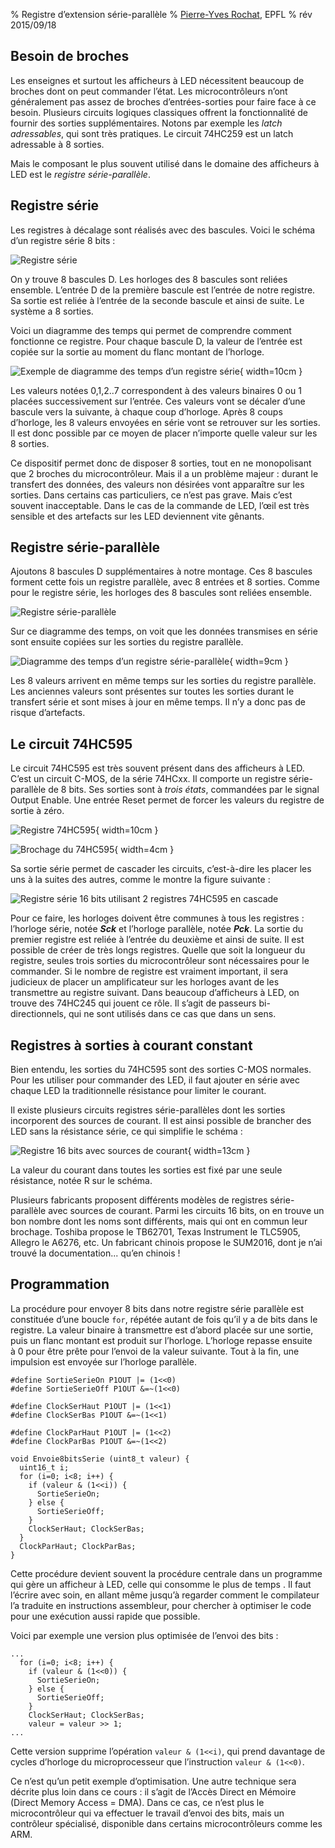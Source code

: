 % Registre d’extension série-parallèle
% [Pierre-Yves Rochat](mailto:pyr@pyr.ch), EPFL
% rév 2015/09/18


## Besoin de broches ##

Les enseignes et surtout les afficheurs à LED nécessitent beaucoup de broches dont on peut commander l’état. Les microcontrôleurs n’ont généralement pas assez de broches d’entrées-sorties pour faire face à ce besoin. Plusieurs circuits logiques classiques offrent la fonctionnalité de fournir des sorties supplémentaires. Notons par exemple les *latch adressables*, qui sont très pratiques. Le circuit 74HC259 est un latch adressable à 8 sorties.

Mais le composant le plus souvent utilisé dans le domaine des afficheurs à LED est le *registre série-parallèle*.

## Registre série ##

Les registres à décalage sont réalisés avec des bascules. Voici le schéma d’un registre série 8 bits :

![Registre série](images/reg-ser.png "Registre série")

On y trouve 8 bascules D. Les horloges des 8 bascules sont reliées ensemble. L’entrée D de la première bascule est l’entrée de notre registre. Sa sortie est reliée à l’entrée de la seconde bascule et ainsi de suite. Le système a 8 sorties.

Voici un diagramme des temps qui permet de comprendre comment fonctionne ce registre. Pour chaque bascule D, la valeur de l’entrée est copiée sur la sortie au moment du flanc montant de l’horloge.

![Exemple de diagramme des temps d’un registre série](images/reg-ser-timing.png "Exemple de diagramme des temps d’un registre série"){ width=10cm }

Les valeurs notées 0,1,2..7 correspondent à des valeurs binaires 0 ou 1 placées successivement sur l’entrée. Ces valeurs vont se décaler d’une bascule vers la suivante, à chaque coup d’horloge. Après 8 coups d’horloge, les 8 valeurs envoyées en série vont se retrouver sur les sorties. Il est donc possible par ce moyen de placer n’importe quelle valeur sur les 8 sorties.

Ce dispositif permet donc de disposer 8 sorties, tout en ne monopolisant que 2 broches du microcontrôleur. Mais il a un problème majeur : durant le transfert des données, des valeurs non désirées vont apparaître sur les sorties. Dans certains cas particuliers, ce n’est pas grave. Mais c’est souvent inacceptable. Dans le cas de la commande de LED, l’œil est très sensible et des artefacts sur les LED deviennent vite gênants.

## Registre série-parallèle ##

Ajoutons 8 bascules D supplémentaires à notre montage. Ces 8 bascules forment cette fois un registre parallèle, avec 8 entrées et 8 sorties. Comme pour le registre série, les horloges des 8 bascules sont reliées ensemble.

![Registre série-parallèle](images/reg-ser-par.png "Registre série-parallèle")

Sur ce diagramme des temps, on voit que les données transmises en série sont ensuite copiées sur les sorties du registre parallèle.

![Diagramme des temps d’un registre série-parallèle](images/reg-ser-par-timing.png "Diagramme des temps d’un registre série-parallèle"){ width=9cm }

Les 8 valeurs arrivent en même temps sur les sorties du registre parallèle. Les anciennes valeurs sont présentes sur toutes les sorties durant le transfert série et sont mises à jour en même temps. Il n’y a donc pas de risque d’artefacts.

## Le circuit 74HC595 ##

Le circuit 74HC595 est très souvent présent dans des afficheurs à LED. C’est un circuit C-MOS, de la série 74HCxx. Il comporte un registre série-parallèle de 8 bits. Ses sorties sont à *trois états*, commandées par le signal Output Enable. Une entrée Reset permet de forcer les valeurs du registre de sortie à zéro.

![Registre 74HC595](images/reg-595.png "Registre 74HC595"){ width=10cm }

![Brochage du 74HC595](images/pin-595-ti.png "Brochage du 74HC595"){ width=4cm }

Sa sortie série permet de cascader les circuits, c’est-à-dire les placer les uns à la suites des autres, comme le montre la figure suivante :

![Registre série 16 bits utilisant 2 registres 74HC595 en cascade](images/reg-595-cascade.png "Registre série 16 bits utilisant 2 registres 74HC595 en cascade")

Pour ce faire, les horloges doivent être communes à tous les registres : l’horloge série, notée __*Sck*__ et l’horloge parallèle, notée __*Pck*__. La sortie du premier registre est reliée à l’entrée du deuxième et ainsi de suite. Il est possible de créer de très longs registres. Quelle que soit la longueur du registre, seules trois sorties du microcontrôleur sont nécessaires pour le commander. Si le nombre de registre est vraiment important, il sera judicieux de placer un amplificateur sur les horloges avant de les transmettre au registre suivant. Dans beaucoup d’afficheurs à LED, on trouve des 74HC245 qui jouent ce rôle. Il s’agit de passeurs bi-directionnels, qui ne sont utilisés dans ce cas que dans un sens.

## Registres à sorties à courant constant ##

Bien entendu, les sorties du 74HC595 sont des sorties C-MOS normales. Pour les utiliser pour commander des LED, il faut ajouter en série avec chaque LED la traditionnelle résistance pour limiter le courant.

Il existe plusieurs circuits registres série-parallèles dont les sorties incorporent des sources de courant. Il est ainsi possible de brancher des LED sans la résistance série, ce qui simplifie le schéma :

![Registre 16 bits avec sources de courant](images/reg-16bits-sc.png "Registre 16 bits avec sources de courant"){ width=13cm }

La valeur du courant dans toutes les sorties est fixé par une seule résistance, notée R sur le schéma.

Plusieurs fabricants proposent différents modèles de registres série-parallèle avec sources de courant. Parmi les circuits 16 bits, on en trouve un bon nombre dont les noms sont différents, mais qui ont en commun leur brochage. Toshiba propose le TB62701, Texas Instrument le TLC5905, Allegro le A6276, etc. Un fabricant chinois propose le SUM2016, dont je n’ai trouvé la documentation... qu’en chinois !

## Programmation ##

La procédure pour envoyer 8 bits dans notre registre série parallèle est constituée d’une boucle `for`, répétée autant de fois qu’il y a de bits dans le registre. La valeur binaire à transmettre est d’abord placée sur une sortie, puis un flanc montant est produit sur l’horloge. L’horloge repasse ensuite à 0 pour être prête pour l’envoi de la valeur suivante. Tout à la fin, une impulsion est envoyée sur l’horloge parallèle.

~~~~~~~ { .c .numberLines startFrom="1" }
#define SortieSerieOn P1OUT |= (1<<0)
#define SortieSerieOff P1OUT &=~(1<<0)

#define ClockSerHaut P1OUT |= (1<<1)
#define ClockSerBas P1OUT &=~(1<<1)

#define ClockParHaut P1OUT |= (1<<2)
#define ClockParBas P1OUT &=~(1<<2)

void Envoie8bitsSerie (uint8_t valeur) {
  uint16_t i;
  for (i=0; i<8; i++) {
    if (valeur & (1<<i)) {
      SortieSerieOn;
    } else {
      SortieSerieOff;
    }
    ClockSerHaut; ClockSerBas;
  }
  ClockParHaut; ClockParBas;
}
~~~~~~~
<!-- retour au mode normal pour l'éditeur -->

Cette procédure devient souvent la procédure centrale dans un programme qui gère un afficheur à LED, celle qui consomme le plus de temps . Il faut l’écrire avec soin, en allant même jusqu’à regarder comment le compilateur l’a traduite en instructions assembleur, pour chercher à optimiser le code pour une exécution aussi rapide que possible.

Voici par exemple une version plus optimisée de l’envoi des bits :

~~~~~~~ { .c .numberLines startFrom="11" }
...
  for (i=0; i<8; i++) {
    if (valeur & (1<<0)) {
      SortieSerieOn;
    } else {
      SortieSerieOff;
    }
    ClockSerHaut; ClockSerBas;
    valeur = valeur >> 1;
...
~~~~~~~
<!-- retour au mode normal pour l'éditeur -->

Cette version supprime l’opération `valeur & (1<<i)`, qui prend davantage de cycles d’horloge du microprocesseur que l’instruction `valeur & (1<<0)`.

Ce n’est qu’un petit exemple d’optimisation. Une autre technique sera décrite plus loin dans ce cours : il s’agit de l’Accès Direct en Mémoire (Direct Memory Access = DMA). Dans ce cas, ce n’est plus le microcontrôleur qui va effectuer le travail d’envoi des bits, mais un contrôleur spécialisé, disponible dans certains microcontrôleurs comme les ARM.





